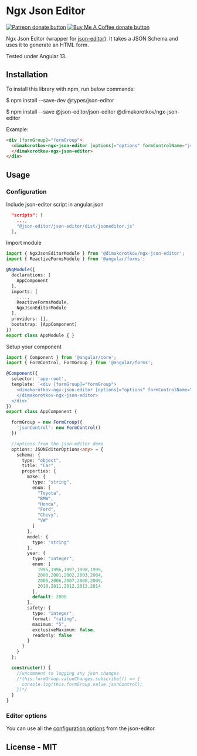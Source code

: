 # Ngx Json Editor

<span class="badge-patreon"><a href="https://www.patreon.com/dimakorotkov" title="Donate to this project using Patreon"><img src="https://img.shields.io/badge/patreon-donate-yellow.svg" alt="Patreon donate button" /></a></span>
<span><a href="https://buymeacoff.ee/NXR1ZkP" title="Donate to this project using Buy Me A Coffee" rel="nofollow"><img src="https://img.shields.io/badge/buy%20me%20a%20coffee-donate-yellow.svg" alt="Buy Me A Coffee donate button"></a></span>

Ngx Json Editor (wrapper for [json-editor](https://github.com/json-editor/json-editor)).
It takes a JSON Schema and uses it to generate an HTML form.

Tested under Angular 13.

## Installation

To install this library with npm, run below commands:

$ npm install --save-dev @types/json-editor

$ npm install --save @json-editor/json-editor @dimakorotkov/ngx-json-editor


Example:

```html
<div [formGroup]="formGroup">
  <dimakorotkov-ngx-json-editor [options]="options" formControlName="jsonControl">
  </dimakorotkov-ngx-json-editor>
</div>
```

## Usage

### Configuration

Include json-editor script in angular.json
```json
  "scripts": [
    ...,
    "@json-editor/json-editor/dist/jsoneditor.js"
  ],
```

Import module

```ts
import { NgxJsonEditorModule } from '@dimakorotkov/ngx-json-editor';
import { ReactiveFormsModule } from '@angular/forms';

@NgModule({
  declarations: [
    AppComponent
  ],
  imports: [
    ....,
    ReactiveFormsModule,
    NgxJsonEditorModule
  ],
  providers: [],
  bootstrap: [AppComponent]
})
export class AppModule { }
```
Setup your component

```ts
import { Component } from '@angular/core';
import { FormControl, FormGroup } from '@angular/forms';

@Component({
  selector: 'app-root',
  template: `<div [formGroup]="formGroup">
    <dimakorotkov-ngx-json-editor [options]="options" formControlName="jsonControl">
    </dimakorotkov-ngx-json-editor>
  </div>`
})
export class AppComponent {

  formGroup = new FormGroup({
    'jsonControl': new FormControl()
  })

  //options from the json-editor demo
  options: JSONEditorOptions<any> = {
    schema: {
      type: "object",
      title: "Car",
      properties: {
        make: {
          type: "string",
          enum: [
            "Toyota",
            "BMW",
            "Honda",
            "Ford",
            "Chevy",
            "VW"
          ]
        },
        model: {
          type: "string"
        },
        year: {
          type: "integer",
          enum: [
            1995,1996,1997,1998,1999,
            2000,2001,2002,2003,2004,
            2005,2006,2007,2008,2009,
            2010,2011,2012,2013,2014
          ],
          default: 2008
        },
        safety: {
          type: "integer",
          format: "rating",
          maximum: "5",
          exclusiveMaximum: false,
          readonly: false
        }
      }
    }
  };

  constructor() {
    //uncomment to logging any json changes
    /*this.formGroup.valueChanges.subscribe(() => {
      console.log(this.formGroup.value.jsonControl);
    })*/
  }
}
```

### Editor options

You can use all the [configuration options](https://github.com/json-editor/json-editor#options) from the json-editor.

## License - MIT